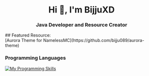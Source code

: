 <h1 align="center">Hi 👋, I'm BijjuXD</h1>
<h3 align="center">Java Developer and Resource Creator</h3>
## Featured Resource: <br>
[Aurora Theme for NamelessMC](https://github.com/bijju089/aurora-theme)

### Programming Languages
[![My Programming Skills](https://skillicons.dev/icons?i=java,html,css,js,github,php,c++,maven,redis,mysql,sqlite&perline=6)](https://github.com/bijju089)
